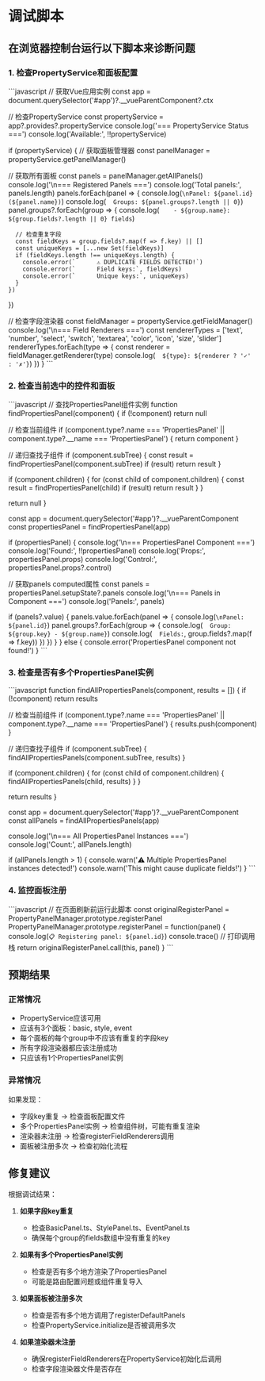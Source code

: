 # 调试脚本

## 在浏览器控制台运行以下脚本来诊断问题

### 1. 检查PropertyService和面板配置

\`\`\`javascript
// 获取Vue应用实例
const app = document.querySelector('#app')?.\_\_vueParentComponent?.ctx

// 检查PropertyService
const propertyService = app?.provides?.propertyService
console.log('=== PropertyService Status ===')
console.log('Available:', !!propertyService)

if (propertyService) {
// 获取面板管理器
const panelManager = propertyService.getPanelManager()

// 获取所有面板
const panels = panelManager.getAllPanels()
console.log('\n=== Registered Panels ===')
console.log('Total panels:', panels.length)
panels.forEach(panel => {
console.log(`\nPanel: ${panel.id} (${panel.name})`)
console.log(`  Groups: ${panel.groups?.length || 0}`)
panel.groups?.forEach(group => {
console.log(`    - ${group.name}: ${group.fields?.length || 0} fields`)

      // 检查重复字段
      const fieldKeys = group.fields?.map(f => f.key) || []
      const uniqueKeys = [...new Set(fieldKeys)]
      if (fieldKeys.length !== uniqueKeys.length) {
        console.error(`      ⚠️ DUPLICATE FIELDS DETECTED!`)
        console.error(`      Field keys:`, fieldKeys)
        console.error(`      Unique keys:`, uniqueKeys)
      }
    })

})

// 检查字段渲染器
const fieldManager = propertyService.getFieldManager()
console.log('\n=== Field Renderers ===')
const rendererTypes = ['text', 'number', 'select', 'switch', 'textarea', 'color', 'icon', 'size', 'slider']
rendererTypes.forEach(type => {
const renderer = fieldManager.getRenderer(type)
console.log(`  ${type}: ${renderer ? '✓' : '✗'}`)
})
}
\`\`\`

### 2. 检查当前选中的控件和面板

\`\`\`javascript
// 查找PropertiesPanel组件实例
function findPropertiesPanel(component) {
if (!component) return null

// 检查当前组件
if (component.type?.name === 'PropertiesPanel' ||
component.type?.\_\_name === 'PropertiesPanel') {
return component
}

// 递归查找子组件
if (component.subTree) {
const result = findPropertiesPanel(component.subTree)
if (result) return result
}

if (component.children) {
for (const child of component.children) {
const result = findPropertiesPanel(child)
if (result) return result
}
}

return null
}

const app = document.querySelector('#app')?.\_\_vueParentComponent
const propertiesPanel = findPropertiesPanel(app)

if (propertiesPanel) {
console.log('\n=== PropertiesPanel Component ===')
console.log('Found:', !!propertiesPanel)
console.log('Props:', propertiesPanel.props)
console.log('Control:', propertiesPanel.props?.control)

// 获取panels computed属性
const panels = propertiesPanel.setupState?.panels
console.log('\n=== Panels in Component ===')
console.log('Panels:', panels)

if (panels?.value) {
panels.value.forEach(panel => {
console.log(`\nPanel: ${panel.id}`)
panel.groups?.forEach(group => {
console.log(`  Group: ${group.key} - ${group.name}`)
console.log(`  Fields:`, group.fields?.map(f => f.key))
})
})
}
} else {
console.error('PropertiesPanel component not found!')
}
\`\`\`

### 3. 检查是否有多个PropertiesPanel实例

\`\`\`javascript
function findAllPropertiesPanels(component, results = []) {
if (!component) return results

// 检查当前组件
if (component.type?.name === 'PropertiesPanel' ||
component.type?.\_\_name === 'PropertiesPanel') {
results.push(component)
}

// 递归查找子组件
if (component.subTree) {
findAllPropertiesPanels(component.subTree, results)
}

if (component.children) {
for (const child of component.children) {
findAllPropertiesPanels(child, results)
}
}

return results
}

const app = document.querySelector('#app')?.\_\_vueParentComponent
const allPanels = findAllPropertiesPanels(app)

console.log('\n=== All PropertiesPanel Instances ===')
console.log('Count:', allPanels.length)

if (allPanels.length > 1) {
console.warn('⚠️ Multiple PropertiesPanel instances detected!')
console.warn('This might cause duplicate fields!')
}
\`\`\`

### 4. 监控面板注册

\`\`\`javascript
// 在页面刷新前运行此脚本
const originalRegisterPanel = PropertyPanelManager.prototype.registerPanel
PropertyPanelManager.prototype.registerPanel = function(panel) {
console.log(`📋 Registering panel: ${panel.id}`)
console.trace() // 打印调用栈
return originalRegisterPanel.call(this, panel)
}
\`\`\`

## 预期结果

### 正常情况

- PropertyService应该可用
- 应该有3个面板：basic, style, event
- 每个面板的每个group中不应该有重复的字段key
- 所有字段渲染器都应该注册成功
- 只应该有1个PropertiesPanel实例

### 异常情况

如果发现：

- 字段key重复 → 检查面板配置文件
- 多个PropertiesPanel实例 → 检查组件树，可能有重复渲染
- 渲染器未注册 → 检查registerFieldRenderers调用
- 面板被注册多次 → 检查初始化流程

## 修复建议

根据调试结果：

1. **如果字段key重复**

   - 检查BasicPanel.ts、StylePanel.ts、EventPanel.ts
   - 确保每个group的fields数组中没有重复的key

2. **如果有多个PropertiesPanel实例**

   - 检查是否有多个地方渲染了PropertiesPanel
   - 可能是路由配置问题或组件重复导入

3. **如果面板被注册多次**

   - 检查是否有多个地方调用了registerDefaultPanels
   - 检查PropertyService.initialize是否被调用多次

4. **如果渲染器未注册**
   - 确保registerFieldRenderers在PropertyService初始化后调用
   - 检查字段渲染器文件是否存在
